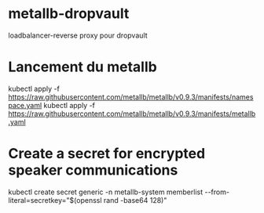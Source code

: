 # metallb-dropvault
loadbalancer-reverse proxy pour dropvault

# Lancement du metallb

kubectl apply -f https://raw.githubusercontent.com/metallb/metallb/v0.9.3/manifests/namespace.yaml
kubectl apply -f https://raw.githubusercontent.com/metallb/metallb/v0.9.3/manifests/metallb.yaml

# Create a secret for encrypted speaker communications
kubectl create secret generic -n metallb-system memberlist --from-literal=secretkey="$(openssl rand -base64 128)"

